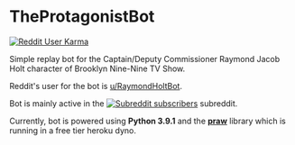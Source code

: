 # TheProtagonistBot

[![Reddit User Karma](https://img.shields.io/reddit/user-karma/combined/RaymondHoltBot?style=social)](https://reddit.com/user/RaymondHoltBot)

Simple replay bot for the Captain/Deputy Commissioner Raymond Jacob Holt character of Brooklyn Nine-Nine TV Show.

Reddit's user for the bot is [u/RaymondHoltBot](https://www.reddit.com/user/RaymondHoltBot/).

Bot is mainly active in
the [![Subreddit subscribers](https://img.shields.io/reddit/subreddit-subscribers/brooklynninenine?style=social)](https://www.reddit.com/r/brooklynninenine)
subreddit.

Currently, bot is powered using
**Python 3.9.1** and the **[praw](https://praw.readthedocs.io/en/latest/)** library which is running in a free tier
heroku dyno.
